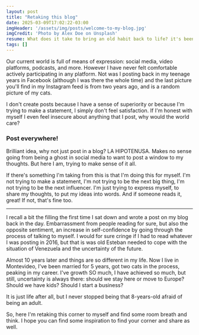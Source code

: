 ```yaml
---
layout: post
title: "Retaking this blog"
date: 2025-03-09T17:02:22-03:00
imgHeader: '/assets/img/posts/welcome-to-my-blog.jpg'
imgCredit: 'Photo by Alex Doe on Unsplash'
resume: What does it take to bring an old habit back to life? it's been a long time since I've put my thought into words or even express with the sole purpose of sharing. 
tags: []
---
```

Our current world is full of means of expression: social media, video platforms, podcasts, and more. However I have never felt comfortable actively participating in any platform. Not was I posting back in my teenage years in Facebook (although I was  there the whole time) and the last picture you'll find in my Instagram feed is from two years ago, and is a random picture of my cats.

I don't create posts because I have a sense of superiority or because I'm trying to make a statement, I simply don't feel satisfaction. If I'm honest with myself I even feel insecure about anything that I post, why would the world care? 

### Post everywhere!

Brilliant idea, why not just post in a blog? LA HIPOTENUSA. Makes no sense going from being a ghost in social media to want to post a window to my thoughts. But here I am, trying to make sense of it all.

If there's something I'm taking from this is that I'm doing this for myself. I'm not trying to make a statement, I'm not trying to be the next big thing, I'm not trying to be the next influencer. I'm just trying to express myself, to share my thoughts, to put my ideas into words. And if someone reads it, great! If not, that's fine too.

---

I recall a bit the filling the first time I sat down and wrote a post on my blog back in the day. Embarrassment from people reading for sure, but also the opposite sentiment, an increase in self-confidence by going through the process of talking to myself. I would for sure cringe if I had to read whatever I was posting in 2016, but that is was old Esteban needed to cope with the situation of Venezuela and the uncertainty of the future.

Almost 10 years later and things are so different in my life. Now I live in Montevideo, I've been married for 5 years, got two cats in the process, peaking in my career. I've growth SO much, I have achieved so much, but still, uncertainty is always there: should we stay here or move to Europe? Should we have kids? Should I start a business?

It is just life after all, but I never stopped being that 8-years-old afraid of being an adult.


So, here I'm retaking this corner to myself and find some room breath and think. I hope you can find some inspiration to find your corner and share as well.
